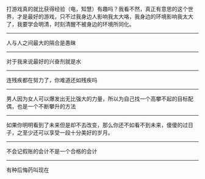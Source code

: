 打游戏真的就比获得经验（电，知慧）有趣吗？我看不然，真正有意思的这个世界，才是最好的游戏，只不过我身边人影响我太大咯，我身边的环境影响我太大了，我要学会明清，时刻清醒不被身边的环境所同化。
___
人与人之间最大的隔合是愚昧
___
对于我来说最好的兴奋剂就是水
___
连残疾都在努力了，你难道还如残疾吗
___
男人因为女人可以爆发出无比强大的力量，所以为自己找一个高攀不起的目标配偶，也是一个不断攀升的方法
___
如果你明明看到了未来但是却不去改变，那么你还不如看不到未来，傻傻的过日子，之至少还可以享受一段十分美好的岁月。
___
不会记假账的会计不是一个合格的会计
___
有种后悔药叫现在